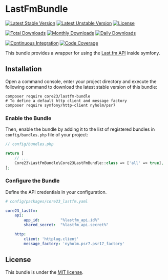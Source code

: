 LastFmBundle
============
[![Latest Stable Version](https://poser.pugx.org/core23/lastfm-bundle/v/stable)](https://packagist.org/packages/core23/lastfm-bundle)
[![Latest Unstable Version](https://poser.pugx.org/core23/lastfm-bundle/v/unstable)](https://packagist.org/packages/core23/lastfm-bundle)
[![License](https://poser.pugx.org/core23/lastfm-bundle/license)](https://packagist.org/packages/core23/lastfm-bundle)

[![Total Downloads](https://poser.pugx.org/core23/lastfm-bundle/downloads)](https://packagist.org/packages/core23/lastfm-bundle)
[![Monthly Downloads](https://poser.pugx.org/core23/lastfm-bundle/d/monthly)](https://packagist.org/packages/core23/lastfm-bundle)
[![Daily Downloads](https://poser.pugx.org/core23/lastfm-bundle/d/daily)](https://packagist.org/packages/core23/lastfm-bundle)

[![Continuous Integration](https://github.com/core23/LastFmBundle/workflows/Continuous%20Integration/badge.svg)](https://github.com/core23/LastFmBundle/actions)
[![Code Coverage](https://codecov.io/gh/core23/LastFmBundle/branch/master/graph/badge.svg)](https://codecov.io/gh/core23/LastFmBundle)

This bundle provides a wrapper for using the [Last.fm API] inside symfony.

## Installation

Open a command console, enter your project directory and execute the following command to download the latest stable version of this bundle:

```
composer require core23/lastfm-bundle
# To define a default http client and message factory
composer require symfony/http-client nyholm/psr7
```

### Enable the Bundle

Then, enable the bundle by adding it to the list of registered bundles in `config/bundles.php` file of your project:

```php
// config/bundles.php

return [
    // ...
    Core23\LastFmBundle\Core23LastFmBundle::class => ['all' => true],
];
```

### Configure the Bundle

Define the API credentials in your configuration.

```yaml
# config/packages/core23_lastfm.yaml

core23_lastfm:
    api:
        app_id:         "%lastfm_api.id%"
        shared_secret:  "%lastfm_api.secret%"

    http:
        client: 'httplug.client'
        message_factory: 'nyholm.psr7.psr17_factory'
```

## License

This bundle is under the [MIT license](LICENSE.md).

[Last.fm API]: http://www.last.fm/api
